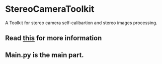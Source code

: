 # StereoCameraToolkit

 A Toolkit for stereo camera self-calibartion and stereo images processing.

## Read [this](http://northpointer.xyz/2020/08/13/Python-%E5%8F%8C%E7%9B%AE%E8%87%AA%E6%A0%87%E5%AE%9A%E7%B3%BB%E7%BB%9F/) for more information

## Main.py is the main part.
